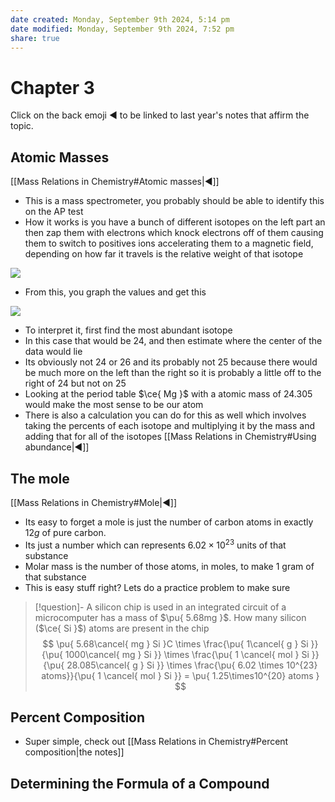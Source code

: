 ```yaml
---
date created: Monday, September 9th 2024, 5:14 pm
date modified: Monday, September 9th 2024, 7:52 pm
share: true
---
```


# Chapter 3

Click on the back emoji ◀️ to be linked to last year's notes that affirm the topic.

## Atomic Masses

[[Mass Relations in Chemistry#Atomic masses|◀️]]

- This is a mass spectrometer, you probably should be able to identify this on the AP test
- How it works is you have a bunch of different isotopes on the left part an then zap them with electrons which knock electrons off of them causing them to switch to positives ions accelerating them to a magnetic field, depending on how far it travels is the relative weight of that isotope

![](https://link.storjshare.io/s/jv3owgwgohxhailzmlghgjppo3nq/share/2024-09-09T19:29-04:00-mass-spectrometer.webp?wrap=0)

- From this, you graph the values and get this

![](https://link.storjshare.io/s/jv3owgwgohxhailzmlghgjppo3nq/share/2024-09-09T19:31:27-04:00-mass-spectrum.png?wrap=0)


- To interpret it, first find the most abundant isotope
- In this case that would be 24, and then estimate where the center of the data would lie
- Its obviously not 24 or 26 and its probably not 25 because there would be much more on the left than the right so it is probably a little off to the right of 24 but not on 25
- Looking at the period table $\ce{ Mg }$ with a atomic mass of $24.305$ would make the most sense to be our atom
- There is also a calculation you can do for this as well which involves taking the percents of each isotope and multiplying it by the mass and adding that for all of the isotopes [[Mass Relations in Chemistry#Using abundance|◀️]]

## The mole

[[Mass Relations in Chemistry#Mole|◀️]]

- Its easy to forget a mole is just the number of carbon atoms in exactly $12g$ of pure carbon.
- Its just a number which can represents $6.02 \times 10^{23}$ units of that substance
- Molar mass is the number of those atoms, in moles, to make 1 gram of that substance
- This is easy stuff right? Lets do a practice problem to make sure

> [!question]- A silicon chip is used in an integrated circuit of a microcomputer has a mass of $\pu{ 5.68mg }$. How many silicon ($\ce{ Si }$) atoms are present in the chip
> $$
> \pu{ 5.68\cancel{ mg } Si }C \times \frac{\pu{ 1\cancel{ g } Si }}{\pu{ 1000\cancel{ mg } Si }} \times \frac{\pu{ 1 \cancel{ mol } Si }}{\pu{ 28.085\cancel{ g } Si }} \times \frac{\pu{ 6.02 \times 10^{23} atoms}}{\pu{ 1 \cancel{ mol } Si }} = \pu{ 1.25\times10^{20} atoms }
> $$

## Percent Composition

- Super simple, check out [[Mass Relations in Chemistry#Percent composition|the notes]]

## Determining the Formula of a Compound